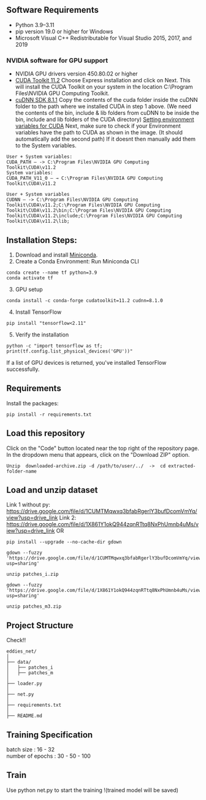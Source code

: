 ## Software Requirements

- Python 3.9–3.11
- pip version 19.0 or higher for Windows
- Microsoft Visual C++ Redistributable for Visual Studio 2015, 2017, and 2019 
### NVIDIA software for GPU support
- NVIDIA GPU drivers version 450.80.02 or higher
- [CUDA Toolkit 11.2](https://developer.nvidia.com/cuda-11.2.0-download-archive)
Choose Express installation and click on Next. This will install the CUDA Toolkit on your system in the location C:\Program Files\NVIDIA GPU Computing Toolkit.
- [cuDNN SDK 8.1.1](https://developer.nvidia.com/rdp/cudnn-archive)
Copy the contents of the cuda folder inside the cuDNN folder to the path where we installed CUDA in step 1 above. (We need the contents of the bin, include & lib folders from cuDNN to be inside the bin, include and lib folders of the CUDA directory)
[Setting environment variables for CUDA](https://medium.com/geekculture/install-cuda-and-cudnn-on-windows-linux-52d1501a8805) 
Next, make sure to check if your Environment variables have the path to CUDA as shown in the image. (It should automatically add the second path) If it doesnt then manually add them to the System variables.
```
User + System variables:
CUDA_PATH — -> C:\Program Files\NVIDIA GPU Computing Toolkit\CUDA\v11.2
System variables:
CUDA_PATH_V11_0 — → C:\Program Files\NVIDIA GPU Computing Toolkit\CUDA\v11.2
```
```
User + System variables
CUDNN — -> C:\Program Files\NVIDIA GPU Computing Toolkit\CUDA\v11.2;C:\Program Files\NVIDIA GPU Computing Toolkit\CUDA\v11.2\bin;C:\Program Files\NVIDIA GPU Computing Toolkit\CUDA\v11.2\include;C:\Program Files\NVIDIA GPU Computing Toolkit\CUDA\v11.2\lib;
```
## Installation Steps:
1. Download and install [Miniconda](https://docs.conda.io/projects/miniconda/en/latest/index.html).
2. Create a Conda Environment: 
Run Miniconda CLI
```
conda create --name tf python=3.9
conda activate tf
```
3. GPU setup 
```
conda install -c conda-forge cudatoolkit=11.2 cudnn=8.1.0
```
4. Install TensorFlow 
```
pip install "tensorflow<2.11" 
```
5. Verify the installation 
```
python -c "import tensorflow as tf; print(tf.config.list_physical_devices('GPU'))"
```
If a list of GPU devices is returned, you've installed TensorFlow successfully.

## Requirements
Install the packages:
```
pip install -r requirements.txt
```
## Load this repository
Click on the "Code" button located near the top right of the repository page. In the dropdown menu that appears, click on the "Download ZIP" option. 
```
Unzip  downloaded-archive.zip -d /path/to/user/../  ->  cd extracted-folder-name
```
## Load and unzip dataset 
Link 1 without py: https://drive.google.com/file/d/1CUMTMqwxq3bfabRgerlY3bufDcomVmYq/view?usp=drive_link 
Link 2: https://drive.google.com/file/d/1X861Y1okQ944zqnRTtq8NxPhUmnb4uMs/view?usp=drive_link 
OR
```
pip install --upgrade --no-cache-dir gdown
```
```
gdown --fuzzy 'https://drive.google.com/file/d/1CUMTMqwxq3bfabRgerlY3bufDcomVmYq/view?usp=sharing'
```
```
unzip patches_i.zip
```
```
gdown --fuzzy 'https://drive.google.com/file/d/1X861Y1okQ944zqnRTtq8NxPhUmnb4uMs/view?usp=sharing'
```
```
unzip patches_m3.zip
```
## Project Structure
Check!!
```
eddies_net/
│
├── data/
│   ├── patches_i
│   ├── patches_m
│
├── loader.py
│
├── net.py
│
├── requirements.txt
│
├── README.md
```
## Training Specification
batch size : 16 - 32  
number of epochs : 30 - 50 - 100 

## Train
Use python net.py to start the training !(trained model will be saved)
